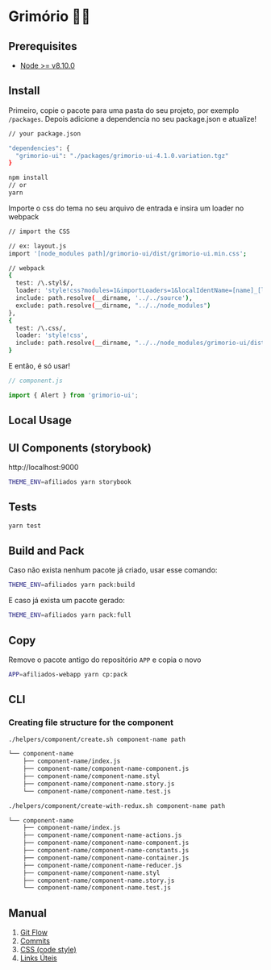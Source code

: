 # Grimório 📜✨

## Prerequisites

- [Node >= v8.10.0](https://nodejs.org/en/)

## Install
Primeiro, copie o pacote para uma pasta do seu projeto, por exemplo `/packages`. Depois adicione a dependencia no seu package.json e atualize!

```bash
// your package.json

"dependencies": {
  "grimorio-ui": "./packages/grimorio-ui-4.1.0.variation.tgz"
}
```

```bash
npm install
// or
yarn
```

Importe o css do tema no seu arquivo de entrada e insira um loader no webpack

```bash
// import the CSS

// ex: layout.js
import '[node_modules path]/grimorio-ui/dist/grimorio-ui.min.css';

// webpack
{
  test: /\.styl$/,
  loader: 'style!css?modules=1&importLoaders=1&localIdentName=[name]_[local]_[hash:base64:5]!postcss!stylus?sourceMap',
  include: path.resolve(__dirname, '../../source'),
  exclude: path.resolve(__dirname, "../../node_modules")
},
{
  test: /\.css/,
  loader: 'style!css',
  include: path.resolve(__dirname, "../../node_modules/grimorio-ui/dist/")
}
```
E então, é só usar!

```js
// component.js

import { Alert } from 'grimorio-ui';
```

## Local Usage

## UI Components (storybook)

http://localhost:9000

```bash
THEME_ENV=afiliados yarn storybook
```

## Tests

```bash
yarn test
```

## Build and Pack
Caso não exista nenhum pacote já criado, usar esse comando:

```bash
THEME_ENV=afiliados yarn pack:build
```
E caso já exista um pacote gerado:

```bash
THEME_ENV=afiliados yarn pack:full
```

## Copy
Remove o pacote antigo do repositório `APP` e copia o novo

```bash
APP=afiliados-webapp yarn cp:pack
```

## CLI

### Creating file structure for the component

```bash
./helpers/component/create.sh component-name path
```
```sh
└── component-name
    ├── component-name/index.js
    ├── component-name/component-name-component.js
    ├── component-name/component-name.styl
    ├── component-name/component-name.story.js
    └── component-name/component-name.test.js
```

```bash
./helpers/component/create-with-redux.sh component-name path
```
```sh
└── component-name
    ├── component-name/index.js
    ├── component-name/component-name-actions.js
    ├── component-name/component-name-component.js
    ├── component-name/component-name-constants.js
    ├── component-name/component-name-container.js
    ├── component-name/component-name-reducer.js
    ├── component-name/component-name.styl
    ├── component-name/component-name.story.js
    └── component-name/component-name.test.js
```

## Manual

1. [Git Flow](./docs/01-git-flow.md)
2. [Commits](./docs/02-commits.md)
3. [CSS (code style)](./docs/03-css-code-style.md)
4. [Links Úteis](./docs/04-links-uteis.md)

